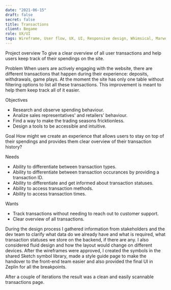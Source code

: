 ```yaml
---
date: "2021-06-15"
draft: false
secret: false
title: Transactions
client: Begame
role: UX/UI
tags: Wireframe, User flow, UX, UI, Responsive design, Whimsical, Marwel app, Sketch, Zeplin
---
```


Project overview
To give a clear overview of all user transactions and help users keep track of their spendings on the site. 

Problem
When users are actively engaging with the website, there are different transactions that happen during their experience: deposits, withdrawals, game plays. At the moment the site has only one table without filtering options to list all these transactions. This improvement is meant to help them keep track all of it easier.

Objectives
- Research and observe spending behaviour.
- Analize sales representatives' and retailers' behaviour.
- Find a way to make the trading seasons fricktionless. 
- Design a tools to be accessible and intuitive. 

Goal
How might we create an experience that allows users to stay on top of their spendings and provides them clear overview of their transaction history?

Needs
- Ability to differentiate between transaction types.
- Ability to differentiate between transaction occurances by providing a transaction ID. 
- Ability to differentiate and get informed about transaction statuses. 
- Ability to access transaction methods. 
- Ability to access transaction times. 

Wants
- Track transactions without needing to reach out to customer support.
- Clear overview of all transactions.

During the design process I gathered information from stakeholders and the dev team to clarify what data do we already have and what is required, what transaction statuses we store on the backend, if there are any. I also considered fluid design and how the layout would change on different devices. After the wireframes were approved, I created the symbols in the shared Sketch symbol library, made a style guide page to make the handover to the front-end team easier and also provided the final UI in Zeplin for all the breakpoints.

After a couple of iterations the result was a clean and easily scannable transactions page.
